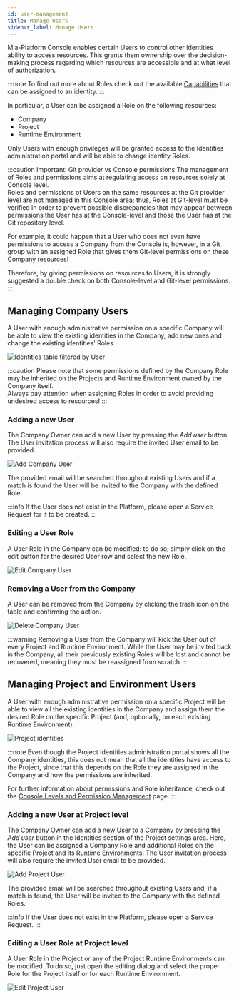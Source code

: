 ```yaml
---
id: user-management
title: Manage Users
sidebar_label: Manage Users
---
```


Mia-Platform Console enables certain Users to control other identities ability to access resources. This grants them ownership over the decision-making process regarding which resources are accessible and at what level of authorization.

:::note
To find out more about Roles check out the available [Capabilities](/development_suite/identity-and-access-management/console-levels-and-permission-management.md#users-capabilities-inside-console) that can be assigned to an identity.
:::

In particular, a User can be assigned a Role on the following resources:

* Company
* Project
* Runtime Environment

Only Users with enough privileges will be granted access to the Identities administration portal and will be able to change identity Roles.

:::caution Important: Git provider vs Console permissions
The management of Roles and permissions aims at regulating access on resources solely at Console level.  
Roles and permissions of Users on the same resources at the Git provider level are not managed in this Console area; thus, Roles at Git-level must be verified in order to prevent possible discrepancies that may appear between permissions the User has at the Console-level and those the User has at the Git repository level.

For example, it could happen that a User who does not even have permissions to access a Company from the Console is, however, in a Git group with an assigned Role that gives them Git-level permissions on these Company resources!

Therefore, by giving permissions on resources to Users, it is strongly suggested a double check on both Console-level and Git-level permissions.
:::

## Managing Company Users

A User with enough administrative permission on a specific Company will be able to view the existing identities in the Company, add new ones and change the existing identities' Roles.

![Identities table filtered by User](./img/user-management/identities_table_filtered_by_user.png)

:::caution
Please note that some permissions defined by the Company Role may be inherited on the Projects and Runtime Environment owned by the Company itself.  
Always pay attention when assigning Roles in order to avoid providing undesired access to resources!
:::

### Adding a new User

The Company Owner can add a new User by pressing the *Add user* button. The User invitation process will also require the invited User email to be provided..

![Add Company User](./img/user-management/add_company_user.png)

The provided email will be searched throughout existing Users and if a match is found the User will be invited to the Company with the defined Role.

:::info
If the User does not exist in the Platform, please open a Service Request for it to be created.
:::

### Editing a User Role

A User Role in the Company can be modified: to do so, simply click on the edit button for the desired User row and select the new Role.

![Edit Company User](./img/user-management/edit_company_user.png)

### Removing a User from the Company

A User can be removed from the Company by clicking the trash icon on the table and confirming the action.

![Delete Company User](./img/user-management/delete_company_user.png)

:::warning
Removing a User from the Company will kick the User out of every Project and Runtime Environment. While the User may be invited back in the Company, all their previously existing Roles will be lost and cannot be recovered, meaning they must be reassigned from scratch.
:::

## Managing Project and Environment Users

A User with enough administrative permission on a specific Project will be able to view all the existing identities in the Company and assign them the desired Role on the specific Project (and, optionally, on each existing Runtime Environment).

![Project identities](./img/user-management/project_identities.png)

:::note
Even though the Project Identities administration portal shows all the Company identities, this does not mean that all the identities have access to the Project, since that this depends on the Role they are assigned in the Company and how the permissions are inherited.

For further information about permissions and Role inheritance, check out the [Console Levels and Permission Management](/development_suite/identity-and-access-management/console-levels-and-permission-management.md) page.
:::

### Adding a new User at Project level

The Company Owner can add a new User to a Company by pressing the *Add user* button in the Identities section of the Project settings area. Here, the User can be assigned a Company Role and additional Roles on the specific Project and its Runtime Environments. The User invitation process will also require the invited User email to be provided.

![Add Project User](./img/user-management/add_project_user.png)

The provided email will be searched throughout existing Users and, if a match is found, the User will be invited to the Company with the defined Roles.

:::info
If the User does not exist in the Platform, please open a Service Request.
:::


### Editing a User Role at Project level

A User Role in the Project or any of the Project Runtime Environments can be modified. To do so, just open the editing dialog and select the proper Role for the Project itself or for each Runtime Environment.

![Edit Project User](./img/user-management/edit_project_user.png)